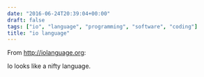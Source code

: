 ```yaml
---
date: "2016-06-24T20:39:04+00:00"
draft: false
tags: ["io", "language", "programming", "software", "coding"]
title: "io language"
---
```

From http://iolanguage.org:

Io looks like a nifty language.
